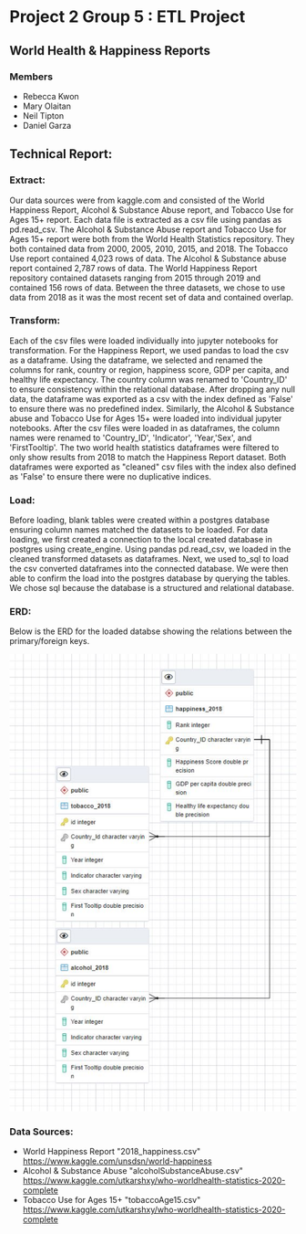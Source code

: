 # Project 2 Group 5 : ETL Project

## World Health & Happiness Reports

### Members 
- Rebecca Kwon
- Mary Olaitan
- Neil Tipton
- Daniel Garza

## Technical Report:

### Extract:
Our data sources were from kaggle.com and consisted of the World Happiness Report, Alcohol & Substance Abuse report, and Tobacco Use for Ages 15+ report. Each data file is extracted as a csv file using pandas as pd.read_csv. The Alcohol & Substance Abuse report and Tobacco Use for Ages 15+ report were both from the World Health Statistics repository. They both contained data from 2000, 2005, 2010, 2015, and 2018. The Tobacco Use report contained 4,023 rows of data. The Alcohol & Substance abuse report contained 2,787 rows of data. The World Happiness Report repository contained datasets ranging from 2015 through 2019 and contained 156 rows of data. Between the three datasets, we chose to use data from 2018 as it was the most recent set of data and contained overlap. 

### Transform:
Each of the csv files were loaded individually into jupyter notebooks for transformation. For the Happiness Report, we used pandas to load the csv as a dataframe. Using the dataframe, we selected and renamed the columns for rank, country or region, happiness score, GDP per capita, and healthy life expectancy. The country column was renamed to 'Country_ID' to ensure consistency within the relational database. After dropping any null data, the dataframe was exported as a csv with the index defined as 'False' to ensure there was no predefined index. Similarly, the Alcohol & Substance abuse and Tobacco Use for Ages 15+ were loaded into individual jupyter notebooks. After the csv files were loaded in as dataframes, the column names were renamed to 'Country_ID', 'Indicator', 'Year,'Sex', and 'FirstTooltip'. The two world health statistics dataframes were filtered to only show results from 2018 to match the Happiness Report dataset. Both dataframes were exported as "cleaned" csv files with the index also defined as 'False' to ensure there were no duplicative indices.      

### Load: 
Before loading, blank tables were created within a postgres database ensuring column names matched the datasets to be loaded. For data loading, we first created a connection to the local created database in postgres using create_engine. Using pandas pd.read_csv, we loaded in the cleaned transformed datasets as dataframes.  Next, we used to_sql to load the csv converted dataframes into the connected database. We were then able to confirm the load into the postgres database by querying the tables. We chose sql because the database is a structured and relational database.

### ERD: 
Below is the ERD for the loaded databse showing the relations between the primary/foreign keys. 

![ERD](resources/ERD.JPG)




### Data Sources:
- World Happiness Report "2018_happiness.csv" https://www.kaggle.com/unsdsn/world-happiness
- Alcohol & Substance Abuse "alcoholSubstanceAbuse.csv" https://www.kaggle.com/utkarshxy/who-worldhealth-statistics-2020-complete
- Tobacco Use for Ages 15+ "tobaccoAge15.csv" https://www.kaggle.com/utkarshxy/who-worldhealth-statistics-2020-complete
